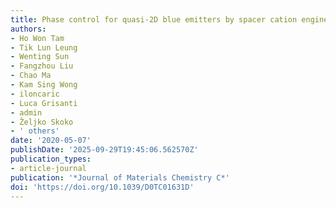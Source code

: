 ```yaml
---
title: Phase control for quasi-2D blue emitters by spacer cation engineering
authors:
- Ho Won Tam
- Tik Lun Leung
- Wenting Sun
- Fangzhou Liu
- Chao Ma
- Kam Sing Wong
- iloncaric
- Luca Grisanti
- admin
- Željko Skoko
- ' others'
date: '2020-05-07'
publishDate: '2025-09-29T19:45:06.562570Z'
publication_types:
- article-journal
publication: '*Journal of Materials Chemistry C*'
doi: 'https://doi.org/10.1039/D0TC01631D'
---
```

